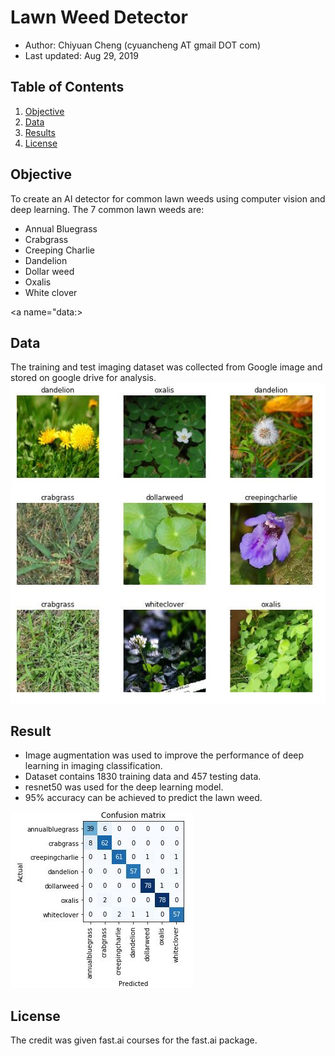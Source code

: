 # Lawn Weed Detector

- Author:  Chiyuan Cheng (cyuancheng AT gmail DOT com) 
- Last updated: Aug 29, 2019

## Table of Contents

1. [Objective](#objective)
2. [Data](#data)
3. [Results](#results)
4. [License](#licensing)

<a name="objective"></a>
## Objective 

To create an AI detector for common lawn weeds using computer vision and deep learning. The 7 common lawn weeds are:
- Annual Bluegrass
- Crabgrass
- Creeping Charlie
- Dandelion
- Dollar weed
- Oxalis
- White clover

<a name="data:></a>
## Data 

The training and test imaging dataset was collected from Google image and stored on google drive for analysis. 
![7 common lawn weeds](/image_weed.JPG)

 <a name="results"></a>
## Result
 - Image augmentation was used to improve the performance of deep learning in imaging classification.
 - Dataset contains 1830 training data and 457 testing data.
 - resnet50 was used for the deep learning model.
 - 95% accuracy can be achieved to predict the lawn weed.
 
 ![Confusion matrix](/confusion_matrix.JPG)
 
<a name="licensing"></a>
## License

The credit was given fast.ai courses for the fast.ai package.
